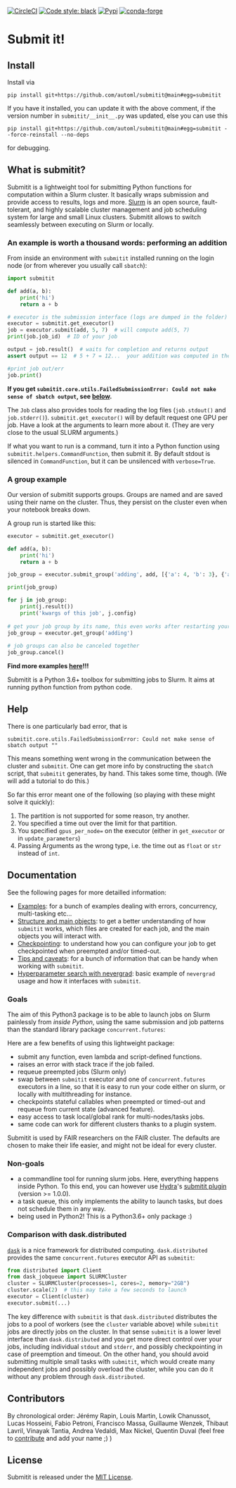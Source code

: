 [![CircleCI](https://circleci.com/gh/facebookincubator/submitit.svg?style=svg)](https://circleci.com/gh/facebookincubator/workflows/submitit)
[![Code style: black](https://img.shields.io/badge/code%20style-black-000000.svg)](https://github.com/psf/black)
[![Pypi](https://img.shields.io/pypi/v/submitit)](https://pypi.org/project/submitit/)
[![conda-forge](https://img.shields.io/conda/vn/conda-forge/submitit)](https://anaconda.org/conda-forge/submitit)
# Submit it!

## Install
Install via
  ```
  pip install git+https://github.com/automl/submitit@main#egg=submitit
  ```

If you have it installed, you can update it with the above comment, if the version number in `submitit/__init__.py` was updated, else you can use this

```
pip install git+https://github.com/automl/submitit@main#egg=submitit --force-reinstall --no-deps
```
for debugging.

## What is submitit?

Submitit is a lightweight tool for submitting Python functions for computation within a Slurm cluster.
It basically wraps submission and provide access to results, logs and more.
[Slurm](https://slurm.schedmd.com/quickstart.html) is an open source, fault-tolerant, and highly scalable cluster management and job scheduling system for large and small Linux clusters.
Submitit allows to switch seamlessly between executing on Slurm or locally.

### An example is worth a thousand words: performing an addition

From inside an environment with `submitit` installed running on the login node (or from wherever you usually call `sbatch`):

```python
import submitit

def add(a, b):
    print('hi')
    return a + b

# executor is the submission interface (logs are dumped in the folder)
executor = submitit.get_executor()
job = executor.submit(add, 5, 7)  # will compute add(5, 7)
print(job.job_id)  # ID of your job

output = job.result()  # waits for completion and returns output
assert output == 12  # 5 + 7 = 12...  your addition was computed in the cluster

#print job out/err
job.print()
```

**If you get `submitit.core.utils.FailedSubmissionError: Could not make sense of sbatch output`, see [below](#help).**

The `Job` class also provides tools for reading the log files (`job.stdout()` and `job.stderr()`).
`submitit.get_executor()` will by default request one GPU per job. Have a look at the arguments to learn more about it.
(They are very close to the usual SLURM arguments.)

If what you want to run is a command, turn it into a Python function using `submitit.helpers.CommandFunction`, then submit it.
By default stdout is silenced in `CommandFunction`, but it can be unsilenced with `verbose=True`.

### A group example

Our version of submitit supports groups.
Groups are named and are saved using their name on the cluster.
Thus, they persist on the cluster even when your notebook breaks down.

A group run is started like this:

```python
executor = submitit.get_executor()

def add(a, b):
    print('hi')
    return a + b

job_group = executor.submit_group('adding', add, [{'a': 4, 'b': 3}, {'a':1, 'b': 1}])

print(job_group)

for j in job_group:
    print(j.result())
    print('kwargs of this job', j.config)
    
# get your job group by its name, this even works after restarting your notebook or in a different notebook
job_group = executor.get_group('adding')
    
# job groups can also be canceled together
job_group.cancel()
```

**Find more examples [here](docs/examples.md)!!!**

Submitit is a Python 3.6+ toolbox for submitting jobs to Slurm.
It aims at running python function from python code.





## Help
There is one particularly bad error, that is
```
submitit.core.utils.FailedSubmissionError: Could not make sense of sbatch output ""
```

This means something went wrong in the communication between the cluster and `submitit`.
One can get more info by constructing the `sbatch` script, that `submitit` generates, by hand.
This takes some time, though. (We will add a tutorial to do this.)

So far this error meant one of the following (so playing with these might solve it quickly):
1. The partition is not supported for some reason, try another.
2. You specified a time out over the limit for that partition.
3. You specified `gpus_per_node=` on the executor (either in `get_executor` or in `update_parameters`)
4. Passing Arguments as the wrong type, i.e. the time out as `float` or `str` instead of `int`.

## Documentation

See the following pages for more detailled information:

- [Examples](docs/examples.md): for a bunch of examples dealing with errors, concurrency, multi-tasking etc...
- [Structure and main objects](docs/structure.md): to get a better understanding of how `submitit` works, which files are created for each job, and the main objects you will interact with.
- [Checkpointing](docs/checkpointing.md): to understand how you can configure your job to get checkpointed when preempted and/or timed-out.
- [Tips and caveats](docs/tips.md): for a bunch of information that can be handy when working with `submitit`.
- [Hyperparameter search with nevergrad](docs/nevergrad.md): basic example of `nevergrad` usage and how it interfaces with `submitit`.


### Goals

The aim of this Python3 package is to be able to launch jobs on Slurm painlessly from *inside Python*, using the same submission and job patterns than the standard library package `concurrent.futures`:

Here are a few benefits of using this lightweight package:
 - submit any function, even lambda and script-defined functions.
 - raises an error with stack trace if the job failed.
 - requeue preempted jobs (Slurm only)
 - swap between `submitit` executor and one of `concurrent.futures` executors in a line, so that it is easy to run your code either on slurm, or locally with multithreading for instance.
 - checkpoints stateful callables when preempted or timed-out and requeue from current state (advanced feature).
 - easy access to task local/global rank for multi-nodes/tasks jobs.
 - same code can work for different clusters thanks to a plugin system.

Submitit is used by FAIR researchers on the FAIR cluster.
The defaults are chosen to make their life easier, and might not be ideal for every cluster.

### Non-goals

- a commandline tool for running slurm jobs. Here, everything happens inside Python. To this end, you can however use [Hydra](https://hydra.cc/)'s [submitit plugin](https://hydra.cc/docs/next/plugins/submitit_launcher) (version >= 1.0.0).
- a task queue, this only implements the ability to launch tasks, but does not schedule them in any way.
- being used in Python2! This is a Python3.6+ only package :)


### Comparison with dask.distributed

[`dask`](https://distributed.dask.org/en/latest/) is a nice framework for distributed computing. `dask.distributed` provides the same `concurrent.futures` executor API as `submitit`:

```python
from distributed import Client
from dask_jobqueue import SLURMCluster
cluster = SLURMCluster(processes=1, cores=2, memory="2GB")
cluster.scale(2)  # this may take a few seconds to launch
executor = Client(cluster)
executor.submit(...)
```

The key difference with `submitit` is that `dask.distributed` distributes the jobs to a pool of workers (see the `cluster` variable above) while `submitit` jobs are directly jobs on the cluster. In that sense `submitit` is a lower level interface than `dask.distributed` and you get more direct control over your jobs, including individual `stdout` and `stderr`, and possibly checkpointing in case of preemption and timeout. On the other hand, you should avoid submitting multiple small tasks with `submitit`, which would create many independent jobs and possibly overload the cluster, while you can do it without any problem through `dask.distributed`.


## Contributors

By chronological order: Jérémy Rapin, Louis Martin, Lowik Chanussot, Lucas Hosseini, Fabio Petroni, Francisco Massa, Guillaume Wenzek, Thibaut Lavril, Vinayak Tantia, Andrea Vedaldi, Max Nickel, Quentin Duval (feel free to [contribute](.github/CONTRIBUTING.md) and add your name ;) )

## License

Submitit is released under the [MIT License](LICENSE).
